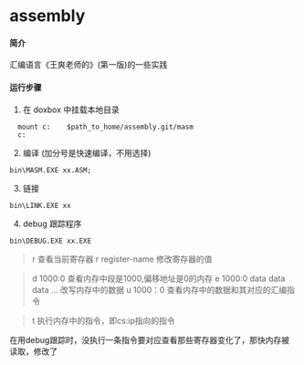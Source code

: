 # assembly

#### 简介

汇编语言《王爽老师的》(第一版)的一些实践

#### 运行步骤
1. 在 doxbox 中挂载本地目录 

  ```
    mount c:	$path_to_home/assembly.git/masm 
    c:
  ```

2. 编译 (加分号是快速编译，不用选择)

  ``` bin\MASM.EXE xx.ASM;  ```

3. 链接

  ``` bin\LINK.EXE xx ```

4. debug 跟踪程序

  ``` bin\DEBUG.EXE xx.EXE ```

  > r 查看当前寄存器
  > r register-name 修改寄存器的值
  

  > d 1000:0 查看内存中段是1000,偏移地址是0的内存
  > e 1000:0 data data data ...   改写内存中的数据
  > u 1000：0 查看内存中的数据和其对应的汇编指令

  > t 执行内存中的指令，即cs:ip指向的指令

  在用debug跟踪时，没执行一条指令要对应查看那些寄存器变化了，那快内存被读取，修改了

